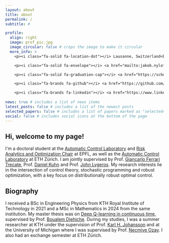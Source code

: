 ```yaml
---
layout: about
title: about
permalink: /
subtitle: #

profile:
  align: right
  image: prof_pic.jpg
  image_circular: false # crops the image to make it circular
  more_info: >
    <p><i class="fa-solid fa-location-dot"></i> Lausanne, Switzerland<br></p>

    <p><i class="fa-solid fa-envelope"></i> <a href="mailto:jakob.nylof@epfl.ch">jakob.nylof@epfl.ch</a><br></p>

    <p><i class="fa-solid fa-graduation-cap"></i> <a href="https://scholar.google.com/citations?user=jVDb3CAAAAAJ&hl=en">Google Scholar</a><br></p>

    <p><i class="fa-brands fa-github"></i> <a href="https://github.com/jnyloef">Github</a><br></p>

    <p><i class="fa-brands fa-linkedin"></i> <a href="https://www.linkedin.com/in/jakob-nyl%C3%B6f-10571b183/">LinkedIn</a></p>
    
news: true # includes a list of news items
latest_posts: false # includes a list of the newest posts
selected_papers: false # includes a list of papers marked as "selected={true}"
social: false # includes social icons at the bottom of the page
---
```


## Hi, welcome to my page! ##

I'm a doctoral student at the [Automatic Control Laboratory][LA] and [Risk Analytics and Optimization Chair][RAO] at EPFL, as well as the [Automatic Control Laboratory][IfA] at ETH Zürich. I am jointly supervised by Prof. [Giancarlo Ferrari Trecate][gianni], Prof. [Daniel Kuhn][daniel] and Prof. [John Lygeros][john]. My research interests lie in the intersection of control theory, stochastic programming and robust optimization, with a key focus on distributionally robust optimal control.

## Biography ##

I received a BSc in Engineering Physics from KTH Royal Institute of Technology in 2021 and a MSc in Mathematics in 2024 from the same institution. My master thesis was on [Deep Q-learning in continuous time][masterthesis], supervised by Prof. [Boualem Djehiche][boualem]. During my studies, I was a summer researcher at KTH under the supervision of Prof. [Karl H. Johansson][kalle] and at the University of Michigan where I was supervised by Prof. [Necmiye Ozay][necmiye]. I also had an exchange semester at ETH Zürich.


[LA]: https://www.epfl.ch/labs/la/
[RAO]: https://www.epfl.ch/labs/rao/
[IfA]: https://control.ee.ethz.ch/
[gianni]: https://people.epfl.ch/giancarlo.ferraritrecate
[daniel]: https://people.epfl.ch/daniel.kuhn
[john]: https://control.ee.ethz.ch/people/profile.john-lygeros.html
[masterthesis]: https://www.diva-portal.org/smash/record.jsf?pid=diva2%3A1923803&dswid=-163
[boualem]: https://people.kth.se/~boualem/
[kalle]: https://people.kth.se/~kallej/
[necmiye]: https://web.eecs.umich.edu/~necmiye/
[publications]: /publications/
